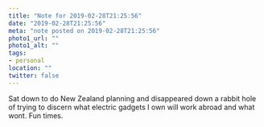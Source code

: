 ```yaml
---
title: "Note for 2019-02-28T21:25:56"
date: "2019-02-28T21:25:56"
meta: "note posted on 2019-02-28T21:25:56"
photo1_url: ""
photo1_alt: ""
tags:
- personal
location: ""
twitter: false
---
```

Sat down to do New Zealand planning and disappeared down a rabbit hole of trying to discern what electric gadgets I own will work abroad and what wont. Fun times.
